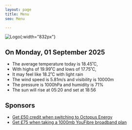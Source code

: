 ```yaml
---
layout: page
title: Menu
seo: Menu

---
```


![Logo](/images/logo.jpg){:width="832px"}

<!-- weather_marker starts -->
## On Monday, 01 September 2025

- The average temperature today is 18.45˚C,
- With highs of 19.99˚C and lows of 17.75˚C,
- It may feel like 18.2˚C with light rain
- The wind speed is 5.81m/s and visibility is 10000m
- The pressure is 1000hPa and humidity is 71%
- The sun will rise at 05:20 and set at 18:56

<!-- weather_marker ends -->

## Sponsors

- [Get £50 credit when switching to Octopus Energy](https://bit.ly/3oD1nnS)
- [Get £75 when taking a 1000mb YouFibre broadband plan](https://aklam.io/91zWhU?)
